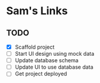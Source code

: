 # Sam's Links

## TODO

- [x] Scaffold project
- [ ] Start UI design using mock data
- [ ] Update database schema
- [ ] Update UI to use database data
- [ ] Get project deployed
